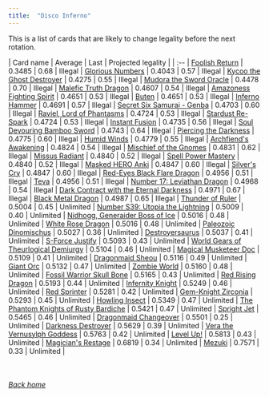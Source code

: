 ```yaml
---
title:  "Disco Inferno"
---
```


This is a list of cards that are likely to change legality before the next rotation.

| Card name | Average | Last | Projected legality |
| :-- |
[Foolish Return](https://db.ygoprodeck.com/card/?search=Foolish%20Return) | 0.3485 | 0.68 | Illegal |
[Glorious Numbers](https://db.ygoprodeck.com/card/?search=Glorious%20Numbers) | 0.4043 | 0.57 | Illegal |
[Kycoo the Ghost Destroyer](https://db.ygoprodeck.com/card/?search=Kycoo%20the%20Ghost%20Destroyer) | 0.4275 | 0.55 | Illegal |
[Mudora the Sword Oracle](https://db.ygoprodeck.com/card/?search=Mudora%20the%20Sword%20Oracle) | 0.4478 | 0.70 | Illegal |
[Malefic Truth Dragon](https://db.ygoprodeck.com/card/?search=Malefic%20Truth%20Dragon) | 0.4607 | 0.54 | Illegal |
[Amazoness Fighting Spirit](https://db.ygoprodeck.com/card/?search=Amazoness%20Fighting%20Spirit) | 0.4651 | 0.53 | Illegal |
[Buten](https://db.ygoprodeck.com/card/?search=Buten) | 0.4651 | 0.53 | Illegal |
[Inferno Hammer](https://db.ygoprodeck.com/card/?search=Inferno%20Hammer) | 0.4691 | 0.57 | Illegal |
[Secret Six Samurai - Genba](https://db.ygoprodeck.com/card/?search=Secret%20Six%20Samurai%20-%20Genba) | 0.4703 | 0.60 | Illegal |
[Raviel, Lord of Phantasms](https://db.ygoprodeck.com/card/?search=Raviel,%20Lord%20of%20Phantasms) | 0.4724 | 0.53 | Illegal |
[Stardust Re-Spark](https://db.ygoprodeck.com/card/?search=Stardust%20Re-Spark) | 0.4724 | 0.53 | Illegal |
[Instant Fusion](https://db.ygoprodeck.com/card/?search=Instant%20Fusion) | 0.4735 | 0.56 | Illegal |
[Soul Devouring Bamboo Sword](https://db.ygoprodeck.com/card/?search=Soul%20Devouring%20Bamboo%20Sword) | 0.4743 | 0.64 | Illegal |
[Piercing the Darkness](https://db.ygoprodeck.com/card/?search=Piercing%20the%20Darkness) | 0.4775 | 0.60 | Illegal |
[Humid Winds](https://db.ygoprodeck.com/card/?search=Humid%20Winds) | 0.4779 | 0.55 | Illegal |
[Archfiend's Awakening](https://db.ygoprodeck.com/card/?search=Archfiend's%20Awakening) | 0.4824 | 0.54 | Illegal |
[Mischief of the Gnomes](https://db.ygoprodeck.com/card/?search=Mischief%20of%20the%20Gnomes) | 0.4831 | 0.62 | Illegal |
[Missus Radiant](https://db.ygoprodeck.com/card/?search=Missus%20Radiant) | 0.4840 | 0.52 | Illegal |
[Spell Power Mastery](https://db.ygoprodeck.com/card/?search=Spell%20Power%20Mastery) | 0.4840 | 0.52 | Illegal |
[Masked HERO Anki](https://db.ygoprodeck.com/card/?search=Masked%20HERO%20Anki) | 0.4847 | 0.60 | Illegal |
[Silver's Cry](https://db.ygoprodeck.com/card/?search=Silver's%20Cry) | 0.4847 | 0.60 | Illegal |
[Red-Eyes Black Flare Dragon](https://db.ygoprodeck.com/card/?search=Red-Eyes%20Black%20Flare%20Dragon) | 0.4956 | 0.51 | Illegal |
[Teva](https://db.ygoprodeck.com/card/?search=Teva) | 0.4956 | 0.51 | Illegal |
[Number 17: Leviathan Dragon](https://db.ygoprodeck.com/card/?search=Number%2017:%20Leviathan%20Dragon) | 0.4968 | 0.54 | Illegal |
[Dark Contract with the Eternal Darkness](https://db.ygoprodeck.com/card/?search=Dark%20Contract%20with%20the%20Eternal%20Darkness) | 0.4971 | 0.67 | Illegal |
[Black Metal Dragon](https://db.ygoprodeck.com/card/?search=Black%20Metal%20Dragon) | 0.4987 | 0.65 | Illegal |
[Thunder of Ruler](https://db.ygoprodeck.com/card/?search=Thunder%20of%20Ruler) | 0.5004 | 0.45 | Unlimited |
[Number S39: Utopia the Lightning](https://db.ygoprodeck.com/card/?search=Number%20S39:%20Utopia%20the%20Lightning) | 0.5009 | 0.40 | Unlimited |
[Nidhogg, Generaider Boss of Ice](https://db.ygoprodeck.com/card/?search=Nidhogg,%20Generaider%20Boss%20of%20Ice) | 0.5016 | 0.48 | Unlimited |
[White Rose Dragon](https://db.ygoprodeck.com/card/?search=White%20Rose%20Dragon) | 0.5016 | 0.48 | Unlimited |
[Paleozoic Dinomischus](https://db.ygoprodeck.com/card/?search=Paleozoic%20Dinomischus) | 0.5027 | 0.36 | Unlimited |
[Destroyersaurus](https://db.ygoprodeck.com/card/?search=Destroyersaurus) | 0.5037 | 0.41 | Unlimited |
[S-Force Justify](https://db.ygoprodeck.com/card/?search=S-Force%20Justify) | 0.5093 | 0.43 | Unlimited |
[World Gears of Theurlogical Demiurgy](https://db.ygoprodeck.com/card/?search=World%20Gears%20of%20Theurlogical%20Demiurgy) | 0.5104 | 0.46 | Unlimited |
[Magical Musketeer Doc](https://db.ygoprodeck.com/card/?search=Magical%20Musketeer%20Doc) | 0.5109 | 0.41 | Unlimited |
[Dragonmaid Sheou](https://db.ygoprodeck.com/card/?search=Dragonmaid%20Sheou) | 0.5116 | 0.49 | Unlimited |
[Giant Orc](https://db.ygoprodeck.com/card/?search=Giant%20Orc) | 0.5132 | 0.47 | Unlimited |
[Zombie World](https://db.ygoprodeck.com/card/?search=Zombie%20World) | 0.5160 | 0.48 | Unlimited |
[Fossil Warrior Skull Bone](https://db.ygoprodeck.com/card/?search=Fossil%20Warrior%20Skull%20Bone) | 0.5165 | 0.43 | Unlimited |
[Red Rising Dragon](https://db.ygoprodeck.com/card/?search=Red%20Rising%20Dragon) | 0.5193 | 0.44 | Unlimited |
[Infernity Knight](https://db.ygoprodeck.com/card/?search=Infernity%20Knight) | 0.5249 | 0.46 | Unlimited |
[Red Sprinter](https://db.ygoprodeck.com/card/?search=Red%20Sprinter) | 0.5281 | 0.42 | Unlimited |
[Gem-Knight Zirconia](https://db.ygoprodeck.com/card/?search=Gem-Knight%20Zirconia) | 0.5293 | 0.45 | Unlimited |
[Howling Insect](https://db.ygoprodeck.com/card/?search=Howling%20Insect) | 0.5349 | 0.47 | Unlimited |
[The Phantom Knights of Rusty Bardiche](https://db.ygoprodeck.com/card/?search=The%20Phantom%20Knights%20of%20Rusty%20Bardiche) | 0.5421 | 0.47 | Unlimited |
[Spright Jet](https://db.ygoprodeck.com/card/?search=Spright%20Jet) | 0.5465 | 0.46 | Unlimited |
[Dragonmaid Changeover](https://db.ygoprodeck.com/card/?search=Dragonmaid%20Changeover) | 0.5501 | 0.25 | Unlimited |
[Darkness Destroyer](https://db.ygoprodeck.com/card/?search=Darkness%20Destroyer) | 0.5629 | 0.39 | Unlimited |
[Vera the Vernusylph Goddess](https://db.ygoprodeck.com/card/?search=Vera%20the%20Vernusylph%20Goddess) | 0.5763 | 0.42 | Unlimited |
[Level Up!](https://db.ygoprodeck.com/card/?search=Level%20Up!) | 0.5813 | 0.43 | Unlimited |
[Magician's Restage](https://db.ygoprodeck.com/card/?search=Magician's%20Restage) | 0.6819 | 0.34 | Unlimited |
[Mezuki](https://db.ygoprodeck.com/card/?search=Mezuki) | 0.7571 | 0.33 | Unlimited |

<br>

###### [Back home](index)